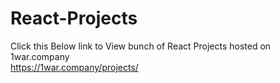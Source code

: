 # React-Projects

Click this Below link to View bunch of React Projects hosted on 1war.company   
https://1war.company/projects/
